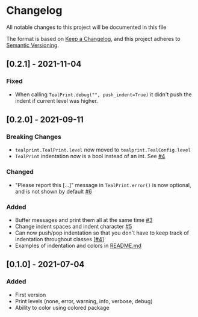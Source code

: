 # Changelog

All notable changes to this project will be documented in this file

The format is based on [Keep a Changelog](https://keepachangelog.com/en/1.0.0/),
and this project adheres to [Semantic Versioning](https://semver.org/spec/v2.0.0.html).

## [0.2.1] - 2021-11-04

### Fixed

- When calling `TealPrint.debug("", push_indent=True)` it didn't push the indent if current level was higher.

## [0.2.0] - 2021-09-11

### Breaking Changes

- `tealprint.TealPrint.level` now moved to `tealprint.TealConfig.level`
- `TealPrint` indentation now is a bool instead of an int. See [#4](https://github.com/Senth/tealprint/issues/4)

### Changed

- "Please report this [...]" message in `TealPrint.error()` is now optional, and is not shown by default [#6](https://github.com/Senth/tealprint/issues/6)

### Added

- Buffer messages and print them all at the same time [#3](https://github.com/Senth/tealprint/issues/3)
- Change indent spaces and indent character [#5](https://github.com/Senth/tealprint/issues/5)
- Can now push/pop indentation so that you don't have to keep track of indentation throughout classes [[#4](https://github.com/Senth/tealprint/issues/4)]
- Examples of indentation and colors in [README.md](README.md)

## [0.1.0] - 2021-07-04

### Added

- First version
- Print levels (none, error, warning, info, verbose, debug)
- Ability to color using colored package
